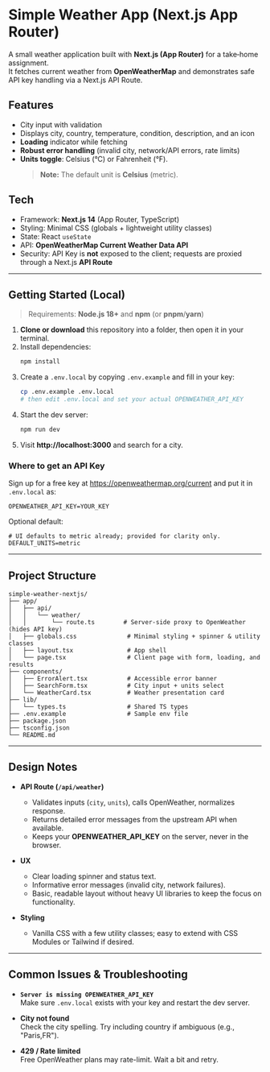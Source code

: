 # Simple Weather App (Next.js App Router)

A small weather application built with **Next.js (App Router)** for a take‑home assignment.  
It fetches current weather from **OpenWeatherMap** and demonstrates safe API key handling via a Next.js API Route.

## Features

- City input with validation
- Displays city, country, temperature, condition, description, and an icon
- **Loading** indicator while fetching
- **Robust error handling** (invalid city, network/API errors, rate limits)
- **Units toggle**: Celsius (°C) or Fahrenheit (°F).  
  > **Note:** The default unit is **Celsius** (metric).

## Tech

- Framework: **Next.js 14** (App Router, TypeScript)
- Styling: Minimal CSS (globals + lightweight utility classes)
- State: React `useState`
- API: **OpenWeatherMap Current Weather Data API**
- Security: API Key is **not** exposed to the client; requests are proxied through a Next.js **API Route**

---

## Getting Started (Local)

> Requirements: **Node.js 18+** and **npm** (or **pnpm**/**yarn**)

1. **Clone or download** this repository into a folder, then open it in your terminal.
2. Install dependencies:
   ```bash
   npm install
   ```
3. Create a `.env.local` by copying `.env.example` and fill in your key:
   ```bash
   cp .env.example .env.local
   # then edit .env.local and set your actual OPENWEATHER_API_KEY
   ```
4. Start the dev server:
   ```bash
   npm run dev
   ```
5. Visit **http://localhost:3000** and search for a city.

### Where to get an API Key
Sign up for a free key at https://openweathermap.org/current and put it in `.env.local` as:
```
OPENWEATHER_API_KEY=YOUR_KEY
```

Optional default:
```
# UI defaults to metric already; provided for clarity only.
DEFAULT_UNITS=metric
```

---

## Project Structure

```
simple-weather-nextjs/
├── app/
│   ├── api/
│   │   └── weather/
│   │       └── route.ts        # Server-side proxy to OpenWeather (hides API key)
│   ├── globals.css              # Minimal styling + spinner & utility classes
│   ├── layout.tsx               # App shell
│   └── page.tsx                 # Client page with form, loading, and results
├── components/
│   ├── ErrorAlert.tsx           # Accessible error banner
│   ├── SearchForm.tsx           # City input + units select
│   └── WeatherCard.tsx          # Weather presentation card
├── lib/
│   └── types.ts                 # Shared TS types
├── .env.example                 # Sample env file
├── package.json
├── tsconfig.json
└── README.md
```

---

## Design Notes

- **API Route (`/api/weather`)**  
  - Validates inputs (`city`, `units`), calls OpenWeather, normalizes response.  
  - Returns detailed error messages from the upstream API when available.  
  - Keeps your **OPENWEATHER_API_KEY** on the server, never in the browser.

- **UX**  
  - Clear loading spinner and status text.  
  - Informative error messages (invalid city, network failures).  
  - Basic, readable layout without heavy UI libraries to keep the focus on functionality.

- **Styling**  
  - Vanilla CSS with a few utility classes; easy to extend with CSS Modules or Tailwind if desired.

---

## Common Issues & Troubleshooting

- **`Server is missing OPENWEATHER_API_KEY`**  
  Make sure `.env.local` exists with your key and restart the dev server.

- **City not found**  
  Check the city spelling. Try including country if ambiguous (e.g., "Paris,FR").

- **429 / Rate limited**  
  Free OpenWeather plans may rate-limit. Wait a bit and retry.
